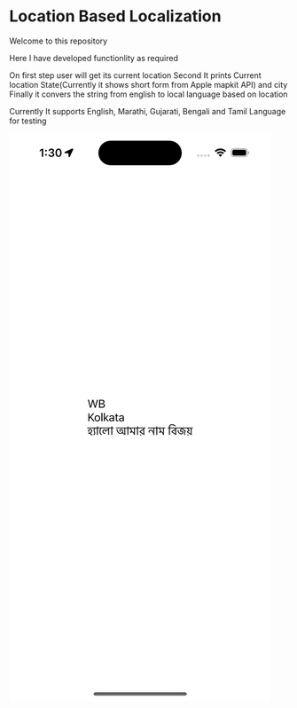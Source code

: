 # Location Based Localization

Welcome to this repository

Here I have developed functionlity as required

On first step user will get its current location 
Second It prints Current location State(Currently it shows short form from Apple mapkit API) and city 
Finally it convers the string from english to local language based on location

Currently It supports English, Marathi, Gujarati, Bengali and Tamil Language for testing

![Alt text](1.png?raw=true)
